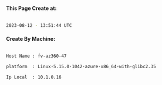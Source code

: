 
   
#### This Page Create at:

```bash

2023-08-12 - 13:51:44 UTC

```

#### Create By Machine:

```bash

Host Name : fv-az360-47

platform  : Linux-5.15.0-1042-azure-x86_64-with-glibc2.35

Ip Local  : 10.1.0.16

```

